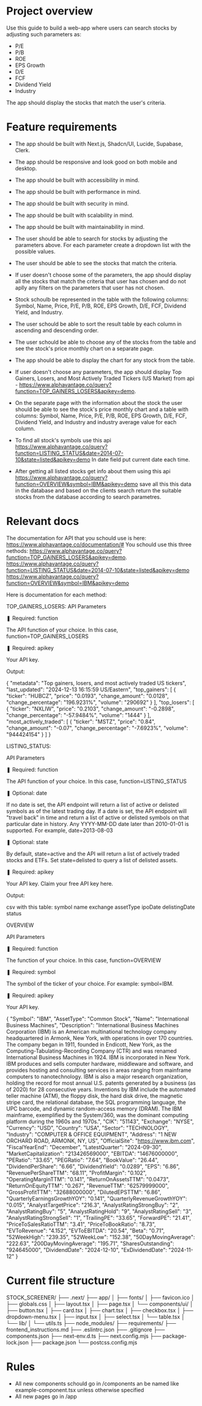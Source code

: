 # Project overview
Use this guide to build a web-app where users can search stocks by adjusting such parameters as:
- P/E 
- P/B
- ROE
- EPS Growth
- D/E
- FCF
- Dividend Yield
- Industry

The app should display the stocks that match the user's criteria.

# Feature requirements
- The app should be built with Next.js, Shadcn/UI, Lucide, Supabase, Clerk.
- The app should be responsive and look good on both mobile and desktop.
- The app should be built with accessibility in mind.
- The app should be built with performance in mind.
- The app should be built with security in mind.
- The app should be built with scalability in mind.
- The app should be built with maintainability in mind.

- The user should be able to search for stocks by adjusting the parameters above. For each parameter create a dropdown list with the possible values. 
- The user should be able to see the stocks that match the criteria.
- If user doesn't choose some of the parameters, the app should display all the stocks that match the criteria that user has chosen and do not aplly any filters on the parameters that user has not chosen.
- Stock schoulb be represented in the table with the following columns: Symbol, Name, Price, P/E, P/B, ROE, EPS Growth, D/E, FCF, Dividend Yield, and Industry.
- The user schould be able to sort the result table by each column in ascending and descending order.
- The user schould be able to choose any of the stocks from the table and see the stock's price monthly chart on a separate page.
- The app should be able to display the chart for any stock from the table.
- If user doesn't choose any parameters, the app should display Top Gainers, Losers, and Most Actively Traded Tickers (US Market) from api - https://www.alphavantage.co/query?function=TOP_GAINERS_LOSERS&apikey=demo. 
- On the separate page with the information about the stock the user should be able to see the stock's price monthly chart and a table with columns: Symbol, Name, Price, P/E, P/B, ROE, EPS Growth, D/E, FCF, Dividend Yield, and Industry and industry average value for each column.
- To find all stock's symbols use this api https://www.alphavantage.co/query?function=LISTING_STATUS&date=2014-07-10&state=listed&apikey=demo In date field put current date each time.
- After getting all listed stocks get info about them using this api https://www.alphavantage.co/query?function=OVERVIEW&symbol=IBM&apikey=demo save all this this data in the database and based on the clients search return the suitable stocks from the database according to search parametres.

# Relevant docs

The documentation for API that you schould use is here: https://www.alphavantage.co/documentation/#
You schould use this three nethods: 
https://www.alphavantage.co/query?function=TOP_GAINERS_LOSERS&apikey=demo.
https://www.alphavantage.co/query?function=LISTING_STATUS&date=2014-07-10&state=listed&apikey=demo
https://www.alphavantage.co/query?function=OVERVIEW&symbol=IBM&apikey=demo

Here is documentation for each method:

TOP_GAINERS_LOSERS:
API Parameters

❚ Required: function

The API function of your choice. In this case, function=TOP_GAINERS_LOSERS

❚ Required: apikey

Your API key. 

Output:

{
    "metadata": "Top gainers, losers, and most actively traded US tickers",
    "last_updated": "2024-12-13 16:15:59 US/Eastern",
    "top_gainers": [
        {
            "ticker": "HUBCZ",
            "price": "0.0193",
            "change_amount": "0.0128",
            "change_percentage": "196.9231%",
            "volume": "290692"
        }
    ],
    "top_losers": [
        {
            "ticker": "NXLIW",
            "price": "0.2103",
            "change_amount": "-0.2898",
            "change_percentage": "-57.9484%",
            "volume": "1444"
        }
    ],
    "most_actively_traded": [
        {
            "ticker": "MSTZ",
            "price": "0.84",
            "change_amount": "-0.07",
            "change_percentage": "-7.6923%",
            "volume": "944424154"
        }
    ]
}

LISTING_STATUS:

API Parameters

❚ Required: function

The API function of your choice. In this case, function=LISTING_STATUS

❚ Optional: date

If no date is set, the API endpoint will return a list of active or delisted symbols as of the latest trading day. If a date is set, the API endpoint will "travel back" in time and return a list of active or delisted symbols on that particular date in history. Any YYYY-MM-DD date later than 2010-01-01 is supported. For example, date=2013-08-03

❚ Optional: state

By default, state=active and the API will return a list of actively traded stocks and ETFs. Set state=delisted to query a list of delisted assets.

❚ Required: apikey

Your API key. Claim your free API key here.

Output:

csv with this table: symbol	name	exchange	assetType	ipoDate	delistingDate	status

OVERVIEW

API Parameters

❚ Required: function

The function of your choice. In this case, function=OVERVIEW

❚ Required: symbol

The symbol of the ticker of your choice. For example: symbol=IBM.

❚ Required: apikey

Your API key. 

{
    "Symbol": "IBM",
    "AssetType": "Common Stock",
    "Name": "International Business Machines",
    "Description": "International Business Machines Corporation (IBM) is an American multinational technology company headquartered in Armonk, New York, with operations in over 170 countries. The company began in 1911, founded in Endicott, New York, as the Computing-Tabulating-Recording Company (CTR) and was renamed International Business Machines in 1924. IBM is incorporated in New York. IBM produces and sells computer hardware, middleware and software, and provides hosting and consulting services in areas ranging from mainframe computers to nanotechnology. IBM is also a major research organization, holding the record for most annual U.S. patents generated by a business (as of 2020) for 28 consecutive years. Inventions by IBM include the automated teller machine (ATM), the floppy disk, the hard disk drive, the magnetic stripe card, the relational database, the SQL programming language, the UPC barcode, and dynamic random-access memory (DRAM). The IBM mainframe, exemplified by the System/360, was the dominant computing platform during the 1960s and 1970s.",
    "CIK": "51143",
    "Exchange": "NYSE",
    "Currency": "USD",
    "Country": "USA",
    "Sector": "TECHNOLOGY",
    "Industry": "COMPUTER & OFFICE EQUIPMENT",
    "Address": "1 NEW ORCHARD ROAD, ARMONK, NY, US",
    "OfficialSite": "https://www.ibm.com",
    "FiscalYearEnd": "December",
    "LatestQuarter": "2024-09-30",
    "MarketCapitalization": "213426569000",
    "EBITDA": "14676000000",
    "PERatio": "33.65",
    "PEGRatio": "7.64",
    "BookValue": "26.44",
    "DividendPerShare": "6.66",
    "DividendYield": "0.0289",
    "EPS": "6.86",
    "RevenuePerShareTTM": "68.11",
    "ProfitMargin": "0.102",
    "OperatingMarginTTM": "0.141",
    "ReturnOnAssetsTTM": "0.0473",
    "ReturnOnEquityTTM": "0.267",
    "RevenueTTM": "62579999000",
    "GrossProfitTTM": "32688000000",
    "DilutedEPSTTM": "6.86",
    "QuarterlyEarningsGrowthYOY": "0.141",
    "QuarterlyRevenueGrowthYOY": "0.015",
    "AnalystTargetPrice": "216.3",
    "AnalystRatingStrongBuy": "2",
    "AnalystRatingBuy": "5",
    "AnalystRatingHold": "9",
    "AnalystRatingSell": "3",
    "AnalystRatingStrongSell": "1",
    "TrailingPE": "33.65",
    "ForwardPE": "21.41",
    "PriceToSalesRatioTTM": "3.41",
    "PriceToBookRatio": "8.73",
    "EVToRevenue": "4.152",
    "EVToEBITDA": "20.54",
    "Beta": "0.71",
    "52WeekHigh": "239.35",
    "52WeekLow": "152.38",
    "50DayMovingAverage": "222.63",
    "200DayMovingAverage": "195.71",
    "SharesOutstanding": "924645000",
    "DividendDate": "2024-12-10",
    "ExDividendDate": "2024-11-12"
}

# Current file structure

STOCK_SCREENER/
├── .next/
├── app/
│   ├── fonts/
│   ├── favicon.ico
│   ├── globals.css
│   ├── layout.tsx
│   ├── page.tsx
│   └── components/ui/
│       ├── button.tsx
│       ├── card.tsx
│       ├── chart.tsx
│       ├── checkbox.tsx
│       ├── dropdown-menu.tsx
│       ├── input.tsx
│       ├── select.tsx
│       └── table.tsx
│   └── lib/
│       └── utils.ts
├── node_modules/
├── requirements/
├── frontend_instructions.md
├── .eslintrc.json
├── .gitignore
├── components.json
├── next-env.d.ts
├── next.config.mjs
├── package-lock.json
├── package.json
└── postcss.config.mjs

# Rules

- All new components schould go in /components an be named like example-component.tsx unless otherwise specified
- All new pages go in /app



